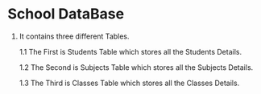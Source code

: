 # School DataBase
1. It contains three different Tables.

      1.1 The First is Students Table which stores all the Students Details.
      
      1.2 The Second is Subjects Table which stores all the Subjects Details.
      
      1.3 The Third is Classes Table which stores all the Classes Details.
